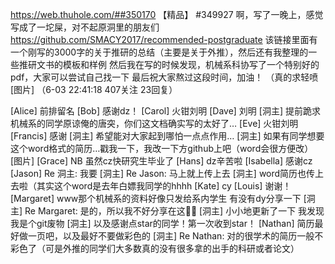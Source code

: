 https://web.thuhole.com/##350170 【精品】
#349927
啊，写了一晚上，感觉写成了一坨屎，对不起原洞里的朋友们
https://github.com/SMACY2017/recommended-postgraduate
该链接里面有一个刚写的3000字的关于推研的总结（主要是关于外推），然后还有我整理的一些推研文书的模板和样例
然后我在写的时候发现，机械系科协写了一个特别好的pdf，大家可以尝试自己找一下
最后祝大家熬过这段时间，加油！
（真的求轻喷 [图片]
（6-03 22:41:18 407关注 23回复）

[Alice] 前排留名
[Bob] 感谢dz！
[Carol] 火钳刘明
[Dave] 刘明
[洞主] 提前跪求机械系的同学原谅俺的唐突，你们这文档确实写的太好了…
[Eve] 火钳刘明
[Francis] 感谢
[洞主] 希望能对大家起到哪怕一点点作用…
[洞主] 如果有同学想要这个word格式的简历…戳我一下，我改一下方github上吧（word会很方便改） [图片]
[Grace] NB
虽然cz快研究生毕业了
[Hans] dz辛苦啦
[Isabella] 感谢cz
[Jason] Re 洞主: 我要
[洞主] Re Jason: 马上就上传上去
[洞主] word简历也传上去啦（其实这个word是去年白嫖我同学的hhhh
[Kate] cy
[Louis] 谢谢！
[Margaret] www那个机械系的资料好像只发给系内学生 有没有dy分享一下
[洞主] Re Margaret: 是的，所以我不好分享在这🤣🤣
[洞主] 小小地更新了一下 我发现我是个git废物
[洞主] 以及感谢点star的同学！第一次收到star！
[Nathan] 简历最好做一页吧，以及最好不要做彩色的
[洞主] Re Nathan: 对的很学术的简历一般不彩色了（可是外推的同学们大多数真的没有很多拿的出手的科研或者论文）